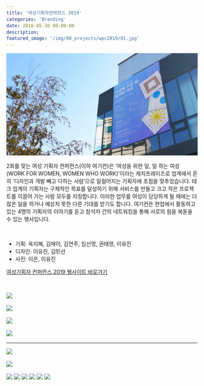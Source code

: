```yaml
---
title: '여성기획자컨퍼런스 2019'
categories: 'Branding'
date: 2018-05-30 00:00:00
description: 
featured_image: '/img/00_projects/wpc2019/01.jpg'
---
```


![](/img/00_projects/wpc2019/01.jpg)

2회를 맞는 여성 기획자 컨퍼런스(이하 여기컨)은 ‘여성을 위한 일, 일 하는 여성 (WORK FOR WOMEN, WOMEN WHO WORK)’이라는 캐치프레이즈로 업계에서 흔히 ‘디자인과 개발 빼고 다하는 사람’으로 일컬어지는 기획자에 초점을 맞추었습니다. 테크 업계의 기획자는 구체적인 목표를 달성하기 위해 서비스를 만들고 크고 작은 프로젝트를 이끌어 가는 사람 모두를 지칭합니다. 이러한 업무를 여성이 담당하게 될 때에는 더 많은 일을 하거나 예상치 못한 다른 기대를 받기도 합니다. 여기컨은 현업에서 활동하고 있는 4명의 기획자의 이야기를 듣고 참석자 간의 네트워킹을 통해 서로의 힘을 북돋을 수 있는 행사입니다.

<br>

* 기획: 옥지혜, 김매이, 김연주, 임선영, 권태영, 이유진
* 디자인: 이유진, 김민선 
* 사진: 이은, 이유진

[여성기획자 컨퍼런스 2019 웹사이트 바로가기](http://productwomenconf.kr/)

<br>

![](/img/00_projects/wpc2019/wpc2019_move.gif)

![](/img/00_projects/wpc2019/02.png)

![](/img/00_projects/wpc2019/03.png)

![](/img/00_projects/wpc2019/04.png)

<hr>

![](/img/00_projects/wpc2019/05.jpg)

![](/img/00_projects/wpc2019/06.jpg)

<div class="gallery" data-columns="1">
    <img src="/img/00_projects/wpc2019/07.jpg">
	<img src="/img/00_projects/wpc2019/08.jpg">
    <img src="/img/00_projects/wpc2019/09.jpg">
    <img src="/img/00_projects/wpc2019/10.jpg">
	<img src="/img/00_projects/wpc2019/11.jpg">
    <img src="/img/00_projects/wpc2019/12.jpg">
</div>

